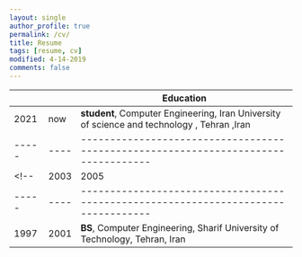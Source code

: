 ```yaml
---
layout: single
author_profile: true
permalink: /cv/
title: Resume
tags: [resume, cv]
modified: 4-14-2019
comments: false
---
```



<!-- |    |    | **Experience**                                                             |
|----|----|-------------------------------------------------------------------------------|
|2018| now| **Assistant Professor**, Computer Sceince Department, IUST, Tehran, Iran |
|----|----|-------------------------------------------------------------------------------|
|2005|2018| **Senior Research Software Development Engineer**, Microsoft Research, Redmond WA |
|----|------|-------------------------------------------------------------------------------|
|2005|      | **Research Intern**, Microsoft Research, Redmond WA |
|----|------|-------------------------------------------------------------------------------|
|2004|      | **Research Intern**, Microsoft Research, Redmond WA |
 -->


|     |    |**Education**                                                               |
|-----|----|----------------------------------------------------------------------------------|
|2021 |now | **student**, Computer Engineering, Iran University of science and technology , Tehran ,Iran |
|-----|----|----------------------------------------------------------------------------------|
<!-- |2003 |2005| **MSc**, Electrical and Computer Engineering, Michigan State University, East Lansing, MI |
|-----|----|----------------------------------------------------------------------------------|
|1997 |2001| **BS**, Computer Engineering, Sharif University of Technology, Tehran, Iran               | -->
